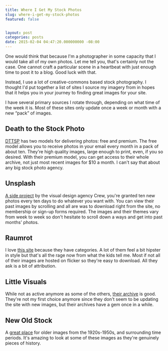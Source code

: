```yaml
---
title: Where I Get My Stock Photos
slug: where-i-get-my-stock-photos
featured: false


layout: post
categories: posts
date: 2015-02-04 04:47:20.000000000 -08:00
---
```


One would think that because I'm a photographer in some capacity that I would take all of my own photos. Let me tell you, that's certainly not the case. One cannot craft a particular scene in a heartbeat with just enough time to post it to a blog. Good luck with that.

Instead, I use a lot of creative-commons based stock photography. I thought I'd put together a list of sites I source my imagery from in hopes that it helps you in your journey to finding great images for your site.

I have several primary sources I rotate through, depending on what time of the week it is. Most of these sites only update once a week or month with a new “pack” of images.

## Death to the Stock Photo

[DTTSP](http://deathtothestockphoto.com) has two models for delivering photos: free and premium. The free model allows you to receive photos in your email every month in a pack of about ten. They're high quality images, large enough to print, even, if you so desired. With their premium model, you can get access to their whole archive, not just most recent images for $10 a month. I can't say that about any big stock photo agency.

## Unsplash

[A side project](https://unsplash.com) by the visual design agency Crew, you're granted ten new photos every ten days to do whatever you want with. You can view their past images by scrolling and all are was to download right from the site, no membership or sign-up forms required. The images and their themes vary from week to week so don't hesitate to scroll down a ways and get into past months' photos.

## Raumrot

I love [this site](http://www.raumrot.com/10/) because they have categories. A lot of them feel a bit hipster in style but that's all the rage now from what the kids tell me. Most if not all of their images are hosted on flicker so they're easy to download. All they ask is a bit of attribution.

## Little Visuals

While not as active anymore as some of the others, [their archive](http://littlevisuals.co) is good. They're not my first choice anymore since they don't seem to be updating the site with new images, but their archives have a gem once in a while.

## New Old Stock

A [great place](http://nos.twnsnd.co) for older images from the 1920s-1950s, and surrounding time periods. It's amazing to look at some of these images as they're genuinely pieces of history.

